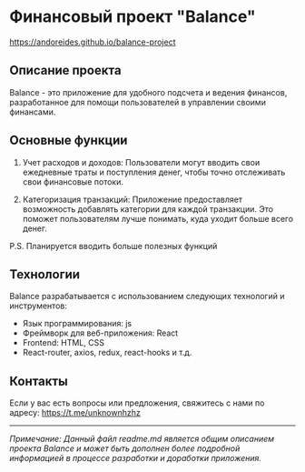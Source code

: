 # Финансовый проект "Balance"
https://andoreides.github.io/balance-project
## Описание проекта

Balance - это приложение для удобного подсчета и ведения финансов, разработанное для помощи пользователей в управлении своими финансами.

## Основные функции

1. Учет расходов и доходов: Пользователи могут вводить свои ежедневные траты и поступления денег, чтобы точно отслеживать свои финансовые потоки.

2. Категоризация транзакций: Приложение предоставляет возможность добавлять категории для каждой транзакции. Это поможет пользователям лучше понимать, куда уходит больше всего денег.

P.S. Планируется вводить больше полезных функций

## Технологии

Balance разрабатывается с использованием следующих технологий и инструментов:

- Язык программирования: js
- Фреймворк для веб-приложения: React
- Frontend: HTML, CSS
- React-router, axios, redux, react-hooks и т.д.

## Контакты

Если у вас есть вопросы или предложения, свяжитесь с нами по адресу: https://t.me/unknownhzhz

---

*Примечание: Данный файл readme.md является общим описанием проекта Balance и может быть дополнен более подробной информацией в процессе разработки и доработки приложения.*
